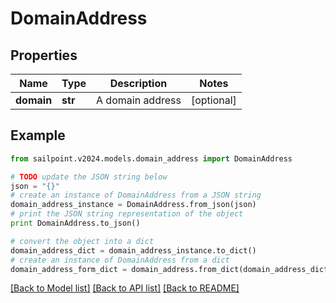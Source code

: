# DomainAddress


## Properties

Name | Type | Description | Notes
------------ | ------------- | ------------- | -------------
**domain** | **str** | A domain address | [optional] 

## Example

```python
from sailpoint.v2024.models.domain_address import DomainAddress

# TODO update the JSON string below
json = "{}"
# create an instance of DomainAddress from a JSON string
domain_address_instance = DomainAddress.from_json(json)
# print the JSON string representation of the object
print DomainAddress.to_json()

# convert the object into a dict
domain_address_dict = domain_address_instance.to_dict()
# create an instance of DomainAddress from a dict
domain_address_form_dict = domain_address.from_dict(domain_address_dict)
```
[[Back to Model list]](../README.md#documentation-for-models) [[Back to API list]](../README.md#documentation-for-api-endpoints) [[Back to README]](../README.md)


